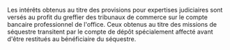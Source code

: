 Les intérêts obtenus au titre des provisions pour expertises judiciaires sont versés au profit du greffier des tribunaux de commerce sur le compte bancaire professionnel de l'office. Ceux obtenus au titre des missions de séquestre transitent par le compte de dépôt spécialement affecté avant d'être restitués au bénéficiaire du séquestre.   

  



